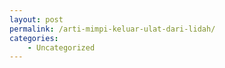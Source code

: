 ```yaml
---
layout: post
permalink: /arti-mimpi-keluar-ulat-dari-lidah/
categories:
    - Uncategorized
---
```



